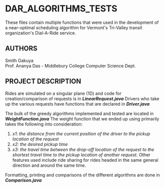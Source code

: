 # DAR_ALGORITHMS_TESTS

These files contain multiple functions that were used in the development of a near-optimal scheduling algorithm for Vermont's Tri-Valley transit organization's Dial-A-Ride service.

## AUTHORS
Smith Gakuya  
Prof. Ananya Das - Middlebury College Computer Science Dept.

## PROJECT DESCRIPTION 

Rides are simulated on a singular plane (1D) and code for creation/comparison of requests is in ***LinearRequest.java***
Drivers who take up the various requests have functions that are declared in ***Driver.java***

The bulk of the greedy algorithms implemented and tested are located in ***WeightFunction.java***
The weight function that we ended up using primarily takes the following into consideration:
  1) _x1: the distance from the current position of the driver to the pickup location of the request_
  2) _x2: the desired pickup time_
  3) _x3: the travel time between the drop-off location of the request to the shortest travel time to the pickup location of another request._
Other features used include ride sharing for rides headed in the same general direction and around the same time.

Formatting, printing and comparisons of the different algorithms are done in ***Comparison.java***
